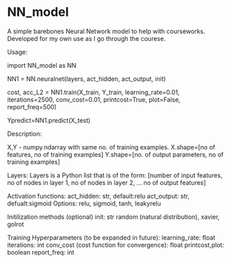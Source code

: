 # NN_model
A simple barebones Neural Network model to help with courseworks. Developed for my own use as I go through the courese.

Usage:

import NN_model as NN

NN1 = NN.neuralnet(layers, act_hidden, act_output, init)

cost, acc_L2 = NN1.train(X_train, Y_train, learning_rate=0.01, iterations=2500, conv_cost=0.01,
              printcost=True, plot=False, report_freq=500)
              
Ypredict=NN1.predict(X_test)


Description:


X,Y - numpy.ndarray with same no. of training examples.
X.shape=[no of features, no of training examples]
Y.shape=[no. of output parameters, no of training examples]

Layers:
Layers is a Python list that is of the form:
[number of input features, no of nodes in layer 1, no of nodes in layer 2, ... no of output features]

Activation functions: 
act_hidden: str, default:relu
act_output: str, defualt:sigmoid
Options: relu, sigmoid, tanh, leakyrelu

Initilization methods (optional)
init: str
random (natural distribution), xavier, golrot

Training Hyperparameters (to be expanded in future):
learning_rate: float
iterations: int
conv_cost (cost function for convergence): float
printcost,plot: boolean
report_freq: int
